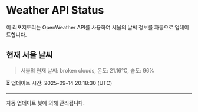 
# Weather API Status

이 리포지토리는 OpenWeather API를 사용하여 서울의 날씨 정보를 자동으로 업데이트합니다.

## 현재 서울 날씨
> 서울의 현재 날씨: broken clouds, 온도: 21.16°C, 습도: 96%

⏳ 업데이트 시간: 2025-09-14 20:18:30 (UTC)

---
자동 업데이트 봇에 의해 관리됩니다.
